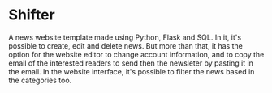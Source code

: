 # Shifter
A news website template made using Python, Flask and SQL. In it, it's possible to create, edit and delete news. But more than that, it has the option for the website editor to change account information, and to copy the email of the interested readers to send then the newsleter by pasting it in the email. In the website interface, it's possible to filter the news based in the categories too.
